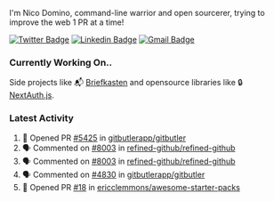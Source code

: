 
I'm Nico Domino, command-line warrior and open sourcerer, trying to improve the web 1 PR at a time!

[![Twitter Badge](https://img.shields.io/badge/-@ndom91-1ca0f1?style=flat-square&labelColor=1ca0f1&logo=twitter&logoColor=white&link=https://twitter.com/ndom91)](https://twitter.com/ndom91) [![Linkedin Badge](https://img.shields.io/badge/-ndom91-blue?style=flat-square&logo=Linkedin&logoColor=white&link=https://www.linkedin.com/in/ndom91/)](https://www.linkedin.com/in/ndom91/) [![Gmail Badge](https://img.shields.io/badge/-yo@ndo.dev-c14438?style=flat-square&logo=mail.ru&logoColor=white&link=mailto:yo@ndo.dev)](mailto:yo@ndo.dev)

### Currently Working On..

Side projects like 📬 [Briefkasten](https://briefkastenhq.com) and opensource libraries like 🔒 [NextAuth.js](https://github.com/nextauthjs/next-auth).

<!--START_SECTION_PROFILE_VIEWS:readme-info-->
<!--END_SECTION_PROFILE_VIEWS:readme-info-->

<!--START_SECTION_DAILY_COMMIT:readme-info-->
<!--END_SECTION_DAILY_COMMIT:readme-info-->

<!--START_SECTION_WEEKLY_COMMIT:readme-info-->
<!--END_SECTION_WEEKLY_COMMIT:readme-info-->

### Latest Activity

<!--START_SECTION:activity-->
1. 💪 Opened PR [#5425](https://github.com/gitbutlerapp/gitbutler/pull/5425) in [gitbutlerapp/gitbutler](https://github.com/gitbutlerapp/gitbutler)
2. 🗣 Commented on [#8003](https://github.com/refined-github/refined-github/pull/8003#issuecomment-2454151403) in [refined-github/refined-github](https://github.com/refined-github/refined-github)
3. 🗣 Commented on [#8003](https://github.com/refined-github/refined-github/pull/8003#issuecomment-2453931145) in [refined-github/refined-github](https://github.com/refined-github/refined-github)
4. 🗣 Commented on [#4830](https://github.com/gitbutlerapp/gitbutler/issues/4830#issuecomment-2453922294) in [gitbutlerapp/gitbutler](https://github.com/gitbutlerapp/gitbutler)
5. 💪 Opened PR [#18](https://github.com/ericclemmons/awesome-starter-packs/pull/18) in [ericclemmons/awesome-starter-packs](https://github.com/ericclemmons/awesome-starter-packs)
<!--END_SECTION:activity-->
